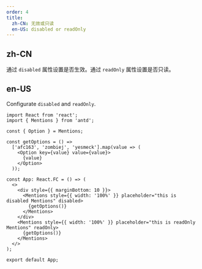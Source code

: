 ```yaml
---
order: 4
title:
  zh-CN: 无效或只读
  en-US: disabled or readOnly
---
```


## zh-CN

通过 `disabled` 属性设置是否生效。通过 `readOnly` 属性设置是否只读。

## en-US

Configurate `disabled` and `readOnly`.

```tsx
import React from 'react';
import { Mentions } from 'antd';

const { Option } = Mentions;

const getOptions = () =>
  ['afc163', 'zombiej', 'yesmeck'].map(value => (
    <Option key={value} value={value}>
      {value}
    </Option>
  ));

const App: React.FC = () => (
  <>
    <div style={{ marginBottom: 10 }}>
      <Mentions style={{ width: '100%' }} placeholder="this is disabled Mentions" disabled>
        {getOptions()}
      </Mentions>
    </div>
    <Mentions style={{ width: '100%' }} placeholder="this is readOnly Mentions" readOnly>
      {getOptions()}
    </Mentions>
  </>
);

export default App;
```
